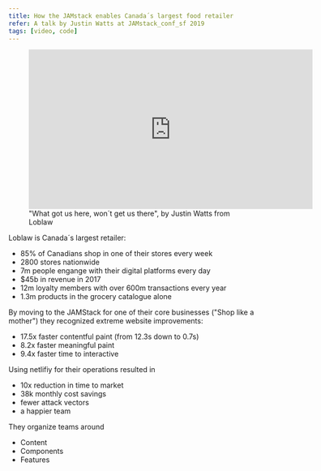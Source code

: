 ```yaml
---
title: How the JAMstack enables Canada´s largest food retailer
refer: A talk by Justin Watts at JAMstack_conf_sf 2019
tags: [video, code]
---
```

<figure class="bleed-right">
<iframe width="560" height="315" src="https://www.youtube.com/embed/6VGu4PvEBag" frameborder="0" allow="accelerometer; autoplay; encrypted-media; gyroscope; picture-in-picture" allowfullscreen></iframe>
<figcaption>"What got us here, won´t get us there", by Justin Watts from Loblaw</figcaption>
</figure>

Loblaw is Canada´s largest retailer:

- 85% of Canadians shop in one of their stores every week
- 2800 stores nationwide
- 7m people engange with their digital platforms every day
- $45b in revenue in 2017
- 12m loyalty members with over 600m transactions every year
- 1.3m products in the grocery catalogue alone

By moving to the JAMStack for one of their core businesses ("Shop like a mother") they recognized extreme website improvements:
  
- 17.5x faster contentful paint (from 12.3s down to 0.7s)
- 8.2x faster meaningful paint
- 9.4x faster time to interactive

Using netlifiy for their operations resulted in

- 10x reduction in time to market
- 38k monthly cost savings
- fewer attack vectors
- a happier team

They organize teams around

- Content
- Components
- Features

